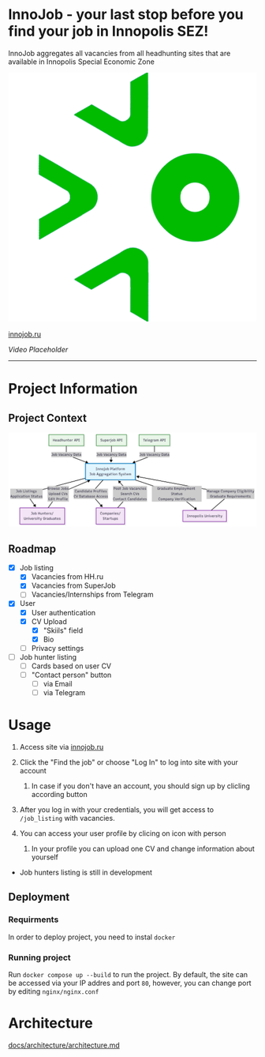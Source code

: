 # InnoJob - your last stop before you find your job in Innopolis SEZ!

InnoJob aggregates all vacancies from all headhunting sites that are available in Innopolis Special Economic Zone

![Logo](pics/IU2.png)

[innojob.ru](http://innojob.ru)

*Video Placeholder*

***

# Project Information

## Project Context

![Project Context Diagram](<docs/Project Context Diagram.png>)

## Roadmap

- [x] Job listing
    - [x] Vacancies from HH.ru
    - [x] Vacancies from SuperJob
    - [ ] Vacancies/Internships from Telegram
- [X] User
    - [x] User authentication
    - [x] CV Upload
        - [x] "Skiils" field
        - [x] Bio
    - [ ] Privacy settings
- [ ] Job hunter listing
    - [ ] Cards based on user CV
    - [ ] "Contact person" button
        - [ ] via Email
        - [ ] via Telegram

# Usage

1. Access site via [innojob.ru](http://innojob.ru)
2. Click the "Find the job" or choose "Log In" to log into site with your account

    1. In case if you don't have an account, you should sign up by clicling according button
3. After you log in with your credentials, you will get access to `/job_listing` with vacancies.
4. You can access your user profile by clicing on icon with person

    1. In your profile you can upload one CV and change information about yourself

- Job hunters listing is still in development

## Deployment

### Requirments

In order to deploy project, you need to instal `docker`

### Running project

Run `docker compose up --build` to run the project. By default, the site can be accessed via your IP addres and port `80`, however, you can change port by editing `nginx/nginx.conf`

# Architecture

[docs/architecture/architecture.md](docs/architecture/architecture.md)